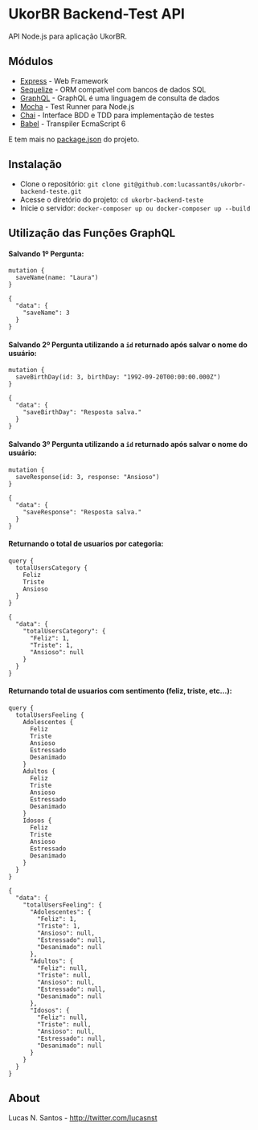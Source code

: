# UkorBR Backend-Test API

API Node.js para aplicação UkorBR.

## Módulos

* [Express](http://expressjs.com/) - Web Framework
* [Sequelize](http://docs.sequelizejs.com/en/latest/) - ORM compatível com bancos de dados SQL
* [GraphQL](http://graphql.org) - GraphQL é uma linguagem de consulta de dados
* [Mocha](https://mochajs.org/) - Test Runner para Node.js
* [Chai](http://chaijs.com/) - Interface BDD e TDD para implementação de testes
* [Babel](https://babeljs.io/) - Transpiler EcmaScript 6

E tem mais no [package.json](https://github.com/lucassant0s/ukorbr-backend-teste/blob/master/package.json) do projeto.

## Instalação

* Clone o repositório: `git clone git@github.com:lucassant0s/ukorbr-backend-teste.git`
* Acesse o diretório do projeto: `cd ukorbr-backend-teste`
* Inicie o servidor: `docker-composer up ou docker-composer up --build`

## Utilização das Funções GraphQL

#### Salvando 1º Pergunta:
```
mutation {
  saveName(name: "Laura")
}
```
```
{
  "data": {
    "saveName": 3
  }
}
```

#### Salvando 2º Pergunta utilizando a `id` returnado após salvar o nome do usuário:
```
mutation {
  saveBirthDay(id: 3, birthDay: "1992-09-20T00:00:00.000Z")
}
```
```
{
  "data": {
    "saveBirthDay": "Resposta salva."
  }
}
```

#### Salvando 3º Pergunta utilizando a `id` returnado após salvar o nome do usuário:
```
mutation {
  saveResponse(id: 3, response: "Ansioso")
}
```
```
{
  "data": {
    "saveResponse": "Resposta salva."
  }
}
```

#### Returnando o total de usuarios por categoria:
```
query {
  totalUsersCategory {
    Feliz
    Triste
    Ansioso
  }
}
```
```
{
  "data": {
    "totalUsersCategory": {
      "Feliz": 1,
      "Triste": 1,
      "Ansioso": null
    }
  }
}
```

#### Returnando total de usuarios com sentimento (feliz, triste, etc...):
```
query {
  totalUsersFeeling {
    Adolescentes {
      Feliz
      Triste
      Ansioso
      Estressado
      Desanimado
    }
    Adultos {
      Feliz
      Triste
      Ansioso
      Estressado
      Desanimado
    }
    Idosos {
      Feliz
      Triste
      Ansioso
      Estressado
      Desanimado
    }
  }
}
```
```
{
  "data": {
    "totalUsersFeeling": {
      "Adolescentes": {
        "Feliz": 1,
        "Triste": 1,
        "Ansioso": null,
        "Estressado": null,
        "Desanimado": null
      },
      "Adultos": {
        "Feliz": null,
        "Triste": null,
        "Ansioso": null,
        "Estressado": null,
        "Desanimado": null
      },
      "Idosos": {
        "Feliz": null,
        "Triste": null,
        "Ansioso": null,
        "Estressado": null,
        "Desanimado": null
      }
    }
  }
}
```

## About

Lucas N. Santos - http://twitter.com/lucasnst
